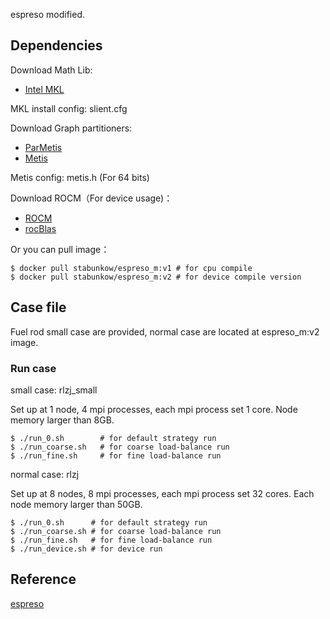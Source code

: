 espreso modified.

## Dependencies

Download Math Lib: 

- [Intel MKL](https://software.intel.com/en-us/intel-mkl)

MKL install config: slient.cfg

Download Graph partitioners:

- [ParMetis](http://glaros.dtc.umn.edu/gkhome/metis/parmetis/overview)
- [Metis](http://glaros.dtc.umn.edu/gkhome/metis/metis/overview)

Metis config: metis.h (For 64 bits)

Download ROCM（For device usage)：

- [ROCM](https://github.com/RadeonOpenCompute/ROCm)
- [rocBlas](https://github.com/ROCmSoftwarePlatform/rocBLAS)

Or you can pull image：

```shell
$ docker pull stabunkow/espreso_m:v1 # for cpu compile
$ docker pull stabunkow/espreso_m:v2 # for device compile version
```

## Case file

Fuel rod small case are provided, normal case are located at espreso_m:v2 image.

### Run case

small case: rlzj_small

Set up at 1 node, 4 mpi processes, each mpi process set 1 core.  Node memory larger than 8GB.

```shell
$ ./run_0.sh        # for default strategy run
$ ./run_coarse.sh   # for coarse load-balance run
$ ./run_fine.sh     # for fine load-balance run
```

normal case: rlzj

Set up at 8 nodes, 8 mpi processes, each mpi process set 32 cores.  Each node memory larger than 50GB.

```shell
$ ./run_0.sh      # for default strategy run
$ ./run_coarse.sh # for coarse load-balance run
$ ./run_fine.sh   # for fine load-balance run
$ ./run_device.sh # for device run
```

## Reference

[espreso](https://github.com/It4innovations/espreso)